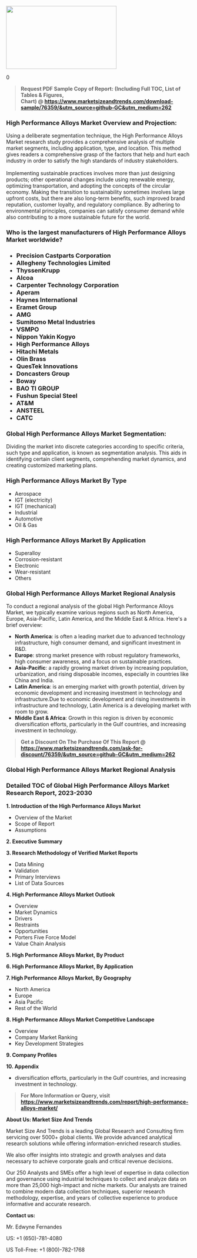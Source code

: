 <p><img class="alignnone size-medium wp-image-20088" src="https://ffe5etoiles.com/wp-content/uploads/2024/12/MST1-300x171.png" alt="" width="300" height="171" /></p>0</p><blockquote id="" class=""><strong>Request PDF Sample Copy of Report: (Including Full TOC, List of Tables &amp; Figures, Chart)&nbsp;@&nbsp;<strong><a href="https://www.marketsizeandtrends.com/download-sample/76359/&utm_source=github-GC&utm_medium=262" target="_blank">https://www.marketsizeandtrends.com/download-sample/76359/&utm_source=github-GC&utm_medium=262</a></strong></strong></blockquote><h3 id="" class="">High Performance Alloys Market&nbsp;Overview and Projection:</h3><p id="" class="">Using a deliberate segmentation technique, the High Performance Alloys Market research study provides a comprehensive analysis of multiple market segments, including application, type, and location. This method gives readers a comprehensive grasp of the factors that help and hurt each industry in order to satisfy the high standards of industry stakeholders. <br /> <br />Implementing sustainable practices involves more than just designing products; other operational changes include using renewable energy, optimizing transportation, and adopting the concepts of the circular economy. Making the transition to sustainability sometimes involves large upfront costs, but there are also long-term benefits, such improved brand reputation, customer loyalty, and regulatory compliance. By adhering to environmental principles, companies can satisfy consumer demand while also contributing to a more sustainable future for the world.</p><h3 id="" class="">Who is the largest manufacturers of&nbsp;High Performance Alloys Market worldwide?</h3><h3 class=""><p><ul><li>Precision Castparts Corporation </li><li> Allegheny Technologies Limited </li><li> ThyssenKrupp </li><li> Alcoa </li><li> Carpenter Technology Corporation </li><li> Aperam </li><li> Haynes International </li><li> Eramet Group </li><li> AMG </li><li> Sumitomo Metal Industries </li><li> VSMPO </li><li> Nippon Yakin Kogyo </li><li> High Performance Alloys </li><li> Hitachi Metals </li><li> Olin Brass </li><li> QuesTek Innovations </li><li> Doncasters Group </li><li> Boway </li><li> BAO TI GROUP </li><li> Fushun Special Steel </li><li> AT&M </li><li> ANSTEEL </li><li> CATC</li></ul></p></h3><h3 id="" class="">Global&nbsp;High Performance Alloys Market Segmentation:</h3><p id="" class="">Dividing the market into discrete categories according to specific criteria, such type and application, is known as segmentation analysis. This aids in identifying certain client segments, comprehending market dynamics, and creating customized marketing plans.</p><h3 id="" class="">High Performance Alloys Market&nbsp;By Type</h3><p><p><ul><li>Aerospace </li><li> IGT (electricity) </li><li> IGT (mechanical) </li><li> Industrial </li><li> Automotive </li><li> Oil & Gas</p></li></ul></p></p><h3 id="" class="">High Performance Alloys Market&nbsp;By Application</h3><p class=""><p><ul><li>Superalloy </li><li> Corrosion-resistant </li><li> Electronic </li><li> Wear-resistant </li><li> Others</li></ul></p></p><h3 id="" class="">Global High Performance Alloys Market Regional Analysis</h3><p id="" class="">To conduct a regional analysis of the global High Performance Alloys Market, we typically examine various regions such as North America, Europe, Asia-Pacific, Latin America, and the Middle East &amp; Africa. Here's a brief overview:</p><ul><li><strong>North America</strong>: is often a leading market due to advanced technology infrastructure, high consumer demand, and significant investment in R&amp;D.</li><li><strong>Europe</strong>: strong market presence with robust regulatory frameworks, high consumer awareness, and a focus on sustainable practices.</li><li><strong>Asia-Pacific</strong>: a rapidly growing market driven by increasing population, urbanization, and rising disposable incomes, especially in countries like China and India.</li><li><strong>Latin America</strong>: is an emerging market with growth potential, driven by economic development and increasing investment in technology and infrastructure.Due to economic development and rising investments in infrastructure and technology, Latin America is a developing market with room to grow.</li><li><strong>Middle East &amp; Africa</strong>: Growth in this region is driven by economic diversification efforts, particularly in the Gulf countries, and increasing investment in technology.</li></ul><blockquote id="" class=""><strong>Get a Discount On The Purchase Of This Report @ <strong><a href="https://www.marketsizeandtrends.com/ask-for-discount/76359/&utm_source=github-GC&utm_medium=262" target="_blank">https://www.marketsizeandtrends.com/ask-for-discount/76359/&utm_source=github-GC&utm_medium=262</a></strong></strong></blockquote><h3 id="" class="">Global High Performance Alloys Market Regional Analysis</h3><h3 id="" class="">Detailed TOC of Global High Performance Alloys Market Research Report, 2023-2030</h3><p id="" class=""><strong>1. Introduction of the High Performance Alloys Market</strong></p><ul><li>Overview of the Market</li><li>Scope of Report</li><li>Assumptions</li></ul><p id="" class=""><strong>2. Executive Summary</strong></p><p id="" class=""><strong>3. Research Methodology of Verified Market Reports</strong></p><ul><li>Data Mining</li><li>Validation</li><li>Primary Interviews</li><li>List of Data Sources</li></ul><p id="" class=""><strong>4. High Performance Alloys Market Outlook</strong></p><ul><li>Overview</li><li>Market Dynamics</li><li>Drivers</li><li>Restraints</li><li>Opportunities</li><li>Porters Five Force Model</li><li>Value Chain Analysis</li></ul><p id="" class=""><strong>5. High Performance Alloys Market, By Product</strong></p><p id="" class=""><strong>6. High Performance Alloys Market, By Application</strong></p><p id="" class=""><strong>7. High Performance Alloys Market, By Geography</strong></p><ul><li>North America</li><li>Europe</li><li>Asia Pacific</li><li>Rest of the World</li></ul><p id="" class=""><strong>8. High Performance Alloys Market Competitive Landscape</strong></p><ul><li>Overview</li><li>Company Market Ranking</li><li>Key Development Strategies</li></ul><p id="" class=""><strong>9. Company Profiles</strong></p><p id="" class=""><strong>10. Appendix</strong></p><ul><li>diversification efforts, particularly in the Gulf countries, and increasing investment in technology.</li></ul><blockquote id="" class=""><strong>For More Information or Query, visit <strong><strong><a href="https://www.marketsizeandtrends.com/report/high-performance-alloys-market/" target="_blank">https://www.marketsizeandtrends.com/report/high-performance-alloys-market/</a></strong></strong></strong></blockquote><p id="" class=""><strong>About Us: Market Size And Trends</strong></p><p id="" class="">Market Size And Trends is a leading Global Research and Consulting firm servicing over 5000+ global clients. We provide advanced analytical research solutions while offering information-enriched research studies.</p><p id="" class="">We also offer insights into strategic and growth analyses and data necessary to achieve corporate goals and critical revenue decisions.</p><p id="" class="">Our 250 Analysts and SMEs offer a high level of expertise in data collection and governance using industrial techniques to collect and analyze data on more than 25,000 high-impact and niche markets. Our analysts are trained to combine modern data collection techniques, superior research methodology, expertise, and years of collective experience to produce informative and accurate research.</p><p id="" class=""><strong>Contact us:</strong></p><p id="" class="">Mr. Edwyne Fernandes</p><p id="" class="">US: +1 (650)-781-4080</p><p id="" class="">US Toll-Free: +1 (800)-782-1768</p>
